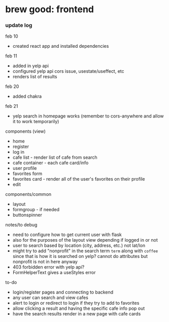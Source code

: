# brew good: frontend

### update log

feb 10
* created react app and installed dependencies

feb 11
* added in yelp api
* configured yelp api cors issue, usestate/useffect, etc
* renders list of results

feb 20
* added chakra

feb 21
* yelp search in homepage works (remember to cors-anywhere and allow it to work temporarily)

components (view)
* home
* register
* log in
* cafe list - render list of cafe from search
* cafe container - each cafe card/info
* user profile
* favorites form
* favorites card - render all of the user's favorites on their profile
* edit

components/common
* layout
* formgroup - if needed
* buttonspinner

notes/to debug
* need to configure how to get current user with flask
* also for the purposes of the layout view depending if logged in or not
* user to search based by location (city, address, etc.) not lat/lon
* might try to add "nonprofit" in the search term `term` along with `coffee` since that is how it is searched on yelp? cannot do attributes but nonprofit is not in here anyway
* 403 forbidden error with yelp api?
* FormHelperText gives a useStyles error

to-do
* login/register pages and connecting to backend
* any user can search and view cafes
* alert to login or redirect to login if they try to add to favorites
* allow clicking a result and having the specific cafe info pop out
* have the search results render in a new page with cafe cards
